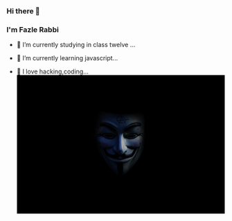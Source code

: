 ### Hi there 👋
### I'm Fazle Rabbi

- 📖 I’m currently studying in class twelve ...
- 🌱 I’m currently learning javascript...

- 💙 I love hacking,coding...
![](tarik-haiga-BxELNNMN88Y-unsplash.jpg)
